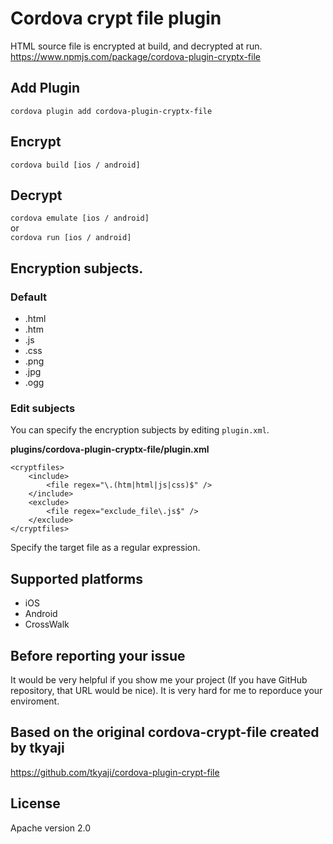 # Cordova crypt file plugin
HTML source file is encrypted at build, and decrypted at run.  
https://www.npmjs.com/package/cordova-plugin-cryptx-file

## Add Plugin
`cordova plugin add cordova-plugin-cryptx-file`

## Encrypt
`cordova build [ios / android]`

## Decrypt
`cordova emulate [ios / android]`  
or  
`cordova run [ios / android]`  

## Encryption subjects.

### Default

* .html
* .htm
* .js
* .css
* .png
* .jpg
* .ogg

### Edit subjects

You can specify the encryption subjects by editing `plugin.xml`.

**plugins/cordova-plugin-cryptx-file/plugin.xml**

```
<cryptfiles>
    <include>
        <file regex="\.(htm|html|js|css)$" />
    </include>
    <exclude>
        <file regex="exclude_file\.js$" />
    </exclude>
</cryptfiles>
```

Specify the target file as a regular expression.


## Supported platforms
* iOS
* Android
* CrossWalk

## Before reporting your issue
It would be very helpful if you show me your project (If you have GitHub repository, that URL would be nice).
It is very hard for me to reporduce your enviroment.

## Based on the original cordova-crypt-file created by tkyaji

https://github.com/tkyaji/cordova-plugin-crypt-file

## License
Apache version 2.0
